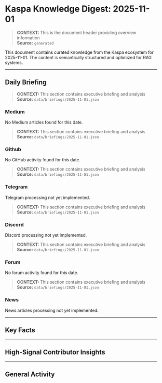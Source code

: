 # Kaspa Knowledge Digest: 2025-11-01

> **CONTEXT:** This is the document header providing overview information  
> **Source:** `generated`

This document contains curated knowledge from the Kaspa ecosystem
for 2025-11-01. The content is semantically structured and optimized
for RAG systems.

---

## Daily Briefing

> **CONTEXT:** This section contains executive briefing and analysis  
> **Source:** `data/briefings/2025-11-01.json`

### Medium

No Medium articles found for this date.

> **CONTEXT:** This section contains executive briefing and analysis  
> **Source:** `data/briefings/2025-11-01.json`

### Github

No GitHub activity found for this date.

> **CONTEXT:** This section contains executive briefing and analysis  
> **Source:** `data/briefings/2025-11-01.json`

### Telegram

Telegram processing not yet implemented.

> **CONTEXT:** This section contains executive briefing and analysis  
> **Source:** `data/briefings/2025-11-01.json`

### Discord

Discord processing not yet implemented.

> **CONTEXT:** This section contains executive briefing and analysis  
> **Source:** `data/briefings/2025-11-01.json`

### Forum

No forum activity found for this date.

> **CONTEXT:** This section contains executive briefing and analysis  
> **Source:** `data/briefings/2025-11-01.json`

### News

News articles processing not yet implemented.

---

## Key Facts



---

## High-Signal Contributor Insights



---

## General Activity

